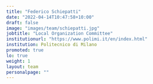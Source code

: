 ```yaml
---
title: "Federico Schiepatti"
date: "2022-04-14T10:47:58+10:00"
draft: false
image: "images/team/schiepatti.jpg"
jobtitle: "Local Organization Committee"
institutionurl: "https://www.polimi.it/en/index.html"
institution: Politecnico di Milano
promoted: true
lo: true
weight: 1
layout: team
personalpage: ""
---
```


